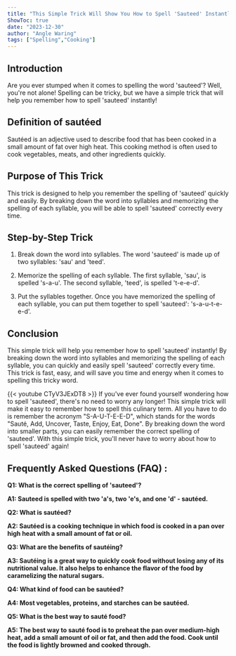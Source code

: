 ```yaml
---
title: "This Simple Trick Will Show You How to Spell 'Sauteed' Instantly!"
ShowToc: true 
date: "2023-12-30"
author: "Angle Waring" 
tags: ["Spelling","Cooking"]
---
```

## Introduction

Are you ever stumped when it comes to spelling the word 'sauteed'? Well, you're not alone! Spelling can be tricky, but we have a simple trick that will help you remember how to spell 'sauteed' instantly! 

## Definition of sautéed

Sautéed is an adjective used to describe food that has been cooked in a small amount of fat over high heat. This cooking method is often used to cook vegetables, meats, and other ingredients quickly. 

## Purpose of This Trick 

This trick is designed to help you remember the spelling of 'sauteed' quickly and easily. By breaking down the word into syllables and memorizing the spelling of each syllable, you will be able to spell 'sauteed' correctly every time. 

## Step-by-Step Trick

1. Break down the word into syllables. The word 'sauteed' is made up of two syllables: 'sau' and 'teed'. 

2. Memorize the spelling of each syllable. The first syllable, 'sau', is spelled 's-a-u'. The second syllable, 'teed', is spelled 't-e-e-d'. 

3. Put the syllables together. Once you have memorized the spelling of each syllable, you can put them together to spell 'sauteed': 's-a-u-t-e-e-d'. 

## Conclusion

This simple trick will help you remember how to spell 'sauteed' instantly! By breaking down the word into syllables and memorizing the spelling of each syllable, you can quickly and easily spell 'sauteed' correctly every time. This trick is fast, easy, and will save you time and energy when it comes to spelling this tricky word.

{{< youtube CTyV3JExDT8 >}} 
If you've ever found yourself wondering how to spell 'sauteed', there's no need to worry any longer! This simple trick will make it easy to remember how to spell this culinary term. All you have to do is remember the acronym "S-A-U-T-E-E-D", which stands for the words "Sauté, Add, Uncover, Taste, Enjoy, Eat, Done". By breaking down the word into smaller parts, you can easily remember the correct spelling of 'sauteed'. With this simple trick, you'll never have to worry about how to spell 'sauteed' again!

## Frequently Asked Questions (FAQ) :
**Q1: What is the correct spelling of 'sauteed'?**

**A1: Sauteed is spelled with two 'a's, two 'e's, and one 'd' - sautéed.**

**Q2: What is sautéed?**

**A2: Sautéed is a cooking technique in which food is cooked in a pan over high heat with a small amount of fat or oil.**

**Q3: What are the benefits of sautéing?**

**A3: Sautéing is a great way to quickly cook food without losing any of its nutritional value. It also helps to enhance the flavor of the food by caramelizing the natural sugars.**

**Q4: What kind of food can be sautéed?**

**A4: Most vegetables, proteins, and starches can be sautéed.**

**Q5: What is the best way to sauté food?**

**A5: The best way to sauté food is to preheat the pan over medium-high heat, add a small amount of oil or fat, and then add the food. Cook until the food is lightly browned and cooked through.**





